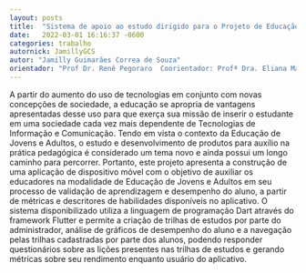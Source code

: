 ```yaml
---
layout: posts
title:  "Sistema de apoio ao estudo dirigido para o Projeto de Educação de Jovens e Adultos da UNESP"
date:   2022-03-01 16:16:37 -0600
categories: trabalho
autornick: JamillyGCS
autor: "Jamilly Guimarães Correa de Souza"
orientador: "Prof Dr. Renê Pegoraro  Coorientador: Profª Dra. Eliana Marques Zanata"
---
```

A partir do aumento do uso de tecnologias em conjunto com novas concepções de sociedade, a educação se apropria de vantagens apresentadas desse uso para que exerça sua missão de inserir o estudante em uma sociedade cada vez mais dependente de Tecnologias de Informação e Comunicação. Tendo em vista o contexto da Educação de Jovens e Adultos, o estudo e desenvolvimento de produtos para auxílio na prática pedagógica é considerado um tema novo e ainda possui um longo caminho para percorrer. Portanto, este projeto apresenta a construção de uma aplicação de dispositivo móvel com o objetivo de auxiliar os educadores na modalidade de Educação de Jovens e Adultos em seu processo de validação de aprendizagem e desempenho do aluno, a partir de métricas e descritores de habilidades disponíveis no aplicativo. O sistema disponibilizado utiliza a linguagem de programação Dart através do framework Flutter e permite a criação de trilhas de estudos por parte do administrador, análise de gráficos de desempenho do aluno e a navegação pelas trilhas cadastradas por parte dos alunos, podendo responder questionários sobre as lições presentes nas trilhas de estudos e gerando métricas sobre seu rendimento enquanto usuário do aplicativo.